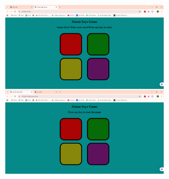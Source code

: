 




![image alt](https://github.com/Sunny-Mishra712740/JavaScript-Simon-Game-/blob/ece09a50c05057e40d1c6fe7a4eca601cb0ebc97/Screenshot%202025-10-04%20092234.png)
![image alt](https://github.com/Sunny-Mishra712740/JavaScript-Simon-Game-/blob/15cc7206c2aac19f25873707d150f77d4deb116b/Screenshot%202025-10-04%20091724.png)
